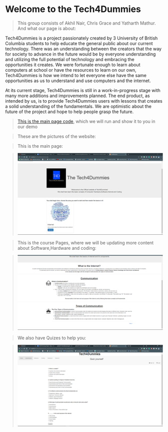 # Welcome to the Tech4Dummies 
> This group consists of Akhil Nair, Chris Grace and Yatharth Mathur. And what our page is about:

Tech4Dummies is a project passionately created by 3 University of British Columbia students to help educate the general public about our current technology. There was an understanding between the creators that the way for society to advance in the future would be by everyone understanding and utilizing the full potential of technology and embracing the opportunities it creates. We were fortunate enough to learn about computers at school or have the resources to learn on our own, Tech4Dummies is how we intend to let everyone else have the same opportunities as us to understand and use computers and the internet. 

At its current stage, Tech4Dummies is still in a work-in-progress stage with many more additions and improvements planned. The end product, as intended by us, is to provide Tech4Dummies users with lessons that creates a solid understanding of the fundamentals. We are optimistic about the future of the project and hope to help people grasp the future. 



> [This is the main page code](tech4dummies.github.io/techTest/Backend/main.php ), which we will run and show it to you in our demo 

> These are the pictures of the website: 

> This is the main page: 

>![](MainPage.PNG)

> This is the course Pages, where we will be updating more content about Software,Hardware and coding:

>![](Coursepage.PNG)

> We also have Quizes to help you:

>![](QuizPage.PNG)

